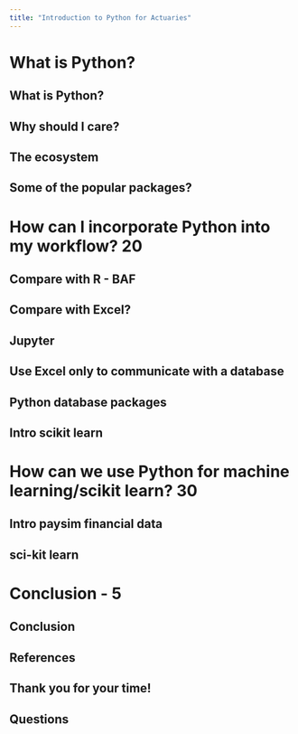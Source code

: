 ```yaml
---
title: "Introduction to Python for Actuaries"
---
```


<!-- 
Section 1 - 20 minutes
Section 2 - 20 minutes
Section 3 - 30 minutes
Conclusion - 5 minutes
Q & A - 15 minutes
-->

# What is Python?

## What is Python?

## Why should I care?

## The ecosystem

## Some of the popular packages?

# How can I incorporate Python into my workflow? 20

## Compare with R - BAF

## Compare with Excel?

## Jupyter

## Use Excel only to communicate with a database

## Python database packages

## Intro scikit learn

# How can we use Python for machine learning/scikit learn? 30

## Intro paysim financial data

## sci-kit learn

# Conclusion - 5

## Conclusion

## References

## Thank you for your time!

## Questions
